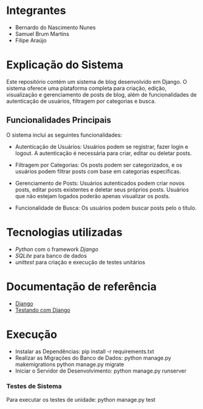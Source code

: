 # Integrantes

- Bernardo do Nascimento Nunes
- Samuel Brum Martins
- Filipe Araújo

# Explicação do Sistema

Este repositório contém um sistema de blog desenvolvido em Django. O sistema oferece uma plataforma completa para criação, edição, visualização e gerenciamento de posts de blog, além de funcionalidades de autenticação de usuários, filtragem por categorias e busca.

## Funcionalidades Principais

O sistema inclui as seguintes funcionalidades:
- Autenticação de Usuários:
  Usuários podem se registrar, fazer login e logout.
  A autenticação é necessária para criar, editar ou deletar posts.

- Filtragem por Categorias:
  Os posts podem ser categorizados, e os usuários podem filtrar posts com base em categorias específicas.

- Gerenciamento de Posts:
  Usuários autenticados podem criar novos posts, editar posts existentes e deletar seus próprios posts.
  Usuários que não estejam logados poderão apenas visualizar os posts.
  
- Funcionalidade de Busca:
  Os usuários podem buscar posts pelo o título. 

# Tecnologias utilizadas

- _Python_ com o framework _Django_
- _SQLite_ para banco de dados
- _unittest_ para criação e execução de testes unitários

# Documentação de referência

- [Django](https://www.djangoproject.com/)
- [Testando com Django](https://developer.mozilla.org/pt-BR/docs/Learn/Server-side/Django/Testing)

# Execução
- Instalar as Dependências: 
  pip install -r requirements.txt
- Realizar as Migrações do Banco de Dados: 
  python manage.py makemigrations
  python manage.py migrate
- Iniciar o Servidor de Desenvolvimento:
  python manage.py runserver

### Testes de Sistema 

Para executar os testes de unidade:
    python manage.py test
